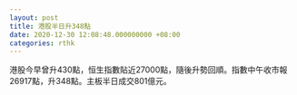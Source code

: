 ```yaml
---
layout: post
title: 港股半日升348點
date: 2020-12-30 12:08:48.000000000 +08:00
categories: rthk
---
```


港股今早曾升430點，恒生指數貼近27000點，隨後升勢回順。指數中午收市報26917點，升348點。主板半日成交801億元。
